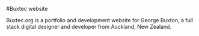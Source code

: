 #Buxtec website

Buxtec.org is a portfolio and development website for George Buxton, a full stack digital designer and developer from Auckland, New Zealand.

